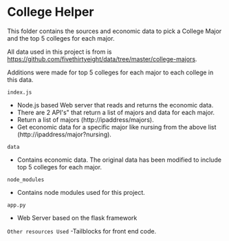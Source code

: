 # College Helper

This folder contains the sources and economic data to pick a College Major and the top 5 colleges for each major.

All data used in this project is from is https://github.com/fivethirtyeight/data/tree/master/college-majors.

Additions were made for top 5 colleges for each major to each college in this data.

`index.js`
- Node.js based Web server that reads and returns the economic data.
- There are 2 API's" that return a list of majors and data for each major.
- Return a list of majors (http://ipaddress/majors).
- Get economic data for a specific major like nursing from the above list (http://ipaddress/major?nursing).


`data`
- Contains economic data. The original data has been modified to include top 5 colleges for each major.

`node_modules`
- Contains node modules used for this project.

`app.py`
- Web Server based on the flask framework 

`Other resources Used`
-Tailblocks for front end code.

